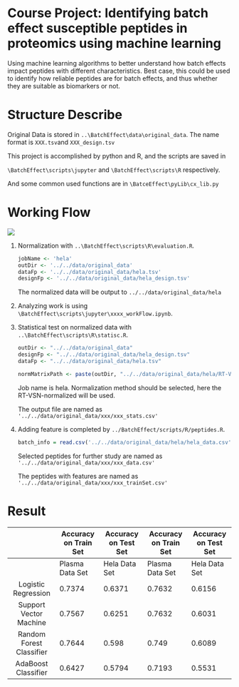 # Course Project: Identifying batch effect susceptible peptides in proteomics using machine learning

Using machine learning algorithms to better understand how batch effects impact peptides with different characteristics. Best case, this could be used to identify how reliable peptides are for batch effects, and thus whether they are suitable as biomarkers or not.

# Structure Describe

Original Data is stored in ```..\BatchEffect\data\original_data```. The name format is ```XXX.tsv```and ```XXX_design.tsv```

This project is accomplished by python and R, and the scripts are saved in 

```\BatchEffect\scripts\jupyter``` and ```\BatchEffect\scripts\R``` respectively.

And some common used functions are in ``\BatceEffect\pyLib\cx_lib.py``

# Working Flow

![](workflow.png)

1. Normalization with ```..\BatchEffect\scripts\R\evaluation.R```.

   ```R
   jobName <- 'hela'
   outDir <- '../../data/original_data'
   dataFp <- '../../data/original_data/hela.tsv'
   designFp <- '../../data/original_data/hela_design.tsv'
   ```

   The normalized data will be output to ```../../data/original_data/hela```

2. Analyzing work is using ```\BatchEffect\scripts\jupyter\xxxx_workFlow.ipynb```.

3. Statistical test on normalized data with ```..\BatchEffect\scripts\R\statisc.R```.

   ```R
   outDir <- "../../data/original_data"
   designFp <- "../../data/original_data/hela_design.tsv"
   dataFp <- "../../data/original_data/hela.tsv"
   
   normMatrixPath <- paste(outDir, "../../data/original_data/hela/RT-VSN-normalized.txt", sep="/")
   ```

   Job name is hela. Normalization method should be selected, here the RT-VSN-normalized will be used.

   The output file are named as ```'../../data/original_data/xxx/xxx_stats.csv'```

4. Adding feature is completed by ```../BatchEffect/scripts/R/peptides.R```.

   ```R
   batch_info = read.csv('../../data/original_data/hela/hela_data.csv')
   ```

   Selected peptides for further study are named as ```'../../data/original_data/xxx/xxx_data.csv'```

   The peptides with features are named as ```'../../data/original_data/xxx/xxx_trainSet.csv'```

# Result

|                          | Accuracy on Train Set | Accuracy on Test Set | Accuracy on Train Set | Accuracy on Test Set |
| :----------------------: | --------------------- | -------------------- | --------------------- | -------------------- |
|                          | Plasma Data Set       | Hela Data Set        | Plasma Data Set       | Hela Data Set        |
|   Logistic Regression    | 0.7374                | 0.6371               | 0.7632                | 0.6156               |
|  Support Vector Machine  | 0.7567                | 0.6251               | 0.7632                | 0.6031               |
| Random Forest Classifier | 0.7644                | 0.598                | 0.749                 | 0.6089               |
|   AdaBoost Classifier    | 0.6427                | 0.5794               | 0.7193                | 0.5531               |


